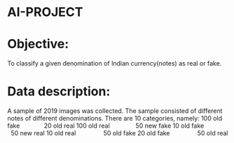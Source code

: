 # AI-PROJECT

# Objective:
To classify a given denomination of Indian currency(notes) as real or fake.

# Data description:
A sample of 2019 images was collected. The sample consisted of different notes of different denominations. There are 10 categories, namely:
100 old fake               20 old real
100 old real               50 new fake
10 old fake                50 new real
10 old real                50 old fake
20 old fake                50 old real
